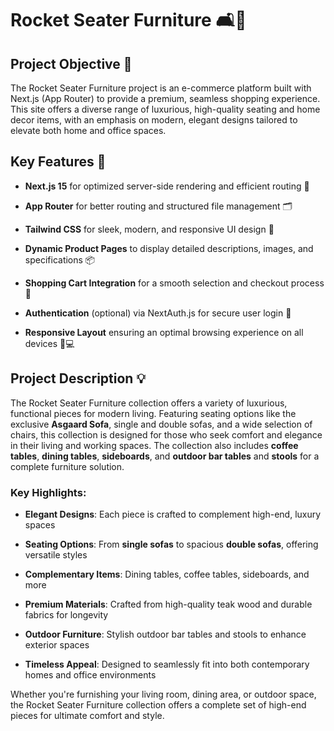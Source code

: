 
# Rocket Seater Furniture 🛋️🚀

## Project Objective 🎯  

The Rocket Seater Furniture project is an e-commerce platform built with Next.js (App Router) to provide a premium, seamless shopping experience. This site offers a diverse range of luxurious, high-quality seating and home decor items, with an emphasis on modern, elegant designs tailored to elevate both home and office spaces.

## Key Features 🔑  

- **Next.js 15** for optimized server-side rendering and efficient routing 🚀
  
- **App Router** for better routing and structured file management 🗂
  
- **Tailwind CSS** for sleek, modern, and responsive UI design 💅
  
- **Dynamic Product Pages** to display detailed descriptions, images, and specifications 📦
   
- **Shopping Cart Integration** for a smooth selection and checkout process 🛒

  
- **Authentication** (optional) via NextAuth.js for secure user login 🔐
  
- **Responsive Layout** ensuring an optimal browsing experience on all devices 📱💻  

## Project Description 💡  

The Rocket Seater Furniture collection offers a variety of luxurious, functional pieces for modern living. Featuring seating options like the exclusive **Asgaard Sofa**, single and double sofas, and a wide selection of chairs, this collection is designed for those who seek comfort and elegance in their living and working spaces. The collection also includes **coffee tables**, **dining tables**, **sideboards**, and **outdoor bar tables** and **stools** for a complete furniture solution.

### Key Highlights:  

- **Elegant Designs**: Each piece is crafted to complement high-end, luxury spaces
  
- **Seating Options**: From **single sofas** to spacious **double sofas**, offering versatile styles
  
- **Complementary Items**: Dining tables, coffee tables, sideboards, and more
   
- **Premium Materials**: Crafted from high-quality teak wood and durable fabrics for longevity
  
- **Outdoor Furniture**: Stylish outdoor bar tables and stools to enhance exterior spaces
  
- **Timeless Appeal**: Designed to seamlessly fit into both contemporary homes and office environments  

Whether you're furnishing your living room, dining area, or outdoor space, the Rocket Seater Furniture collection offers a complete set of high-end pieces for ultimate comfort and style.
